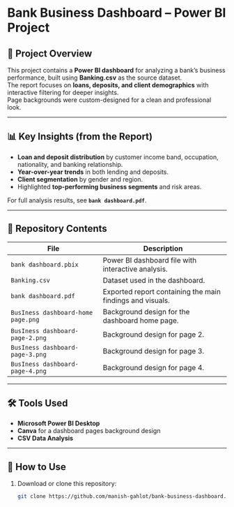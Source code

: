 # Bank Business Dashboard – Power BI Project

## 📌 Project Overview
This project contains a **Power BI dashboard** for analyzing a bank’s business performance, built using **Banking.csv** as the source dataset.  
The report focuses on **loans, deposits, and client demographics** with interactive filtering for deeper insights.  
Page backgrounds were custom-designed for a clean and professional look.

---

## 📊 Key Insights (from the Report)
- **Loan and deposit distribution** by customer income band, occupation, nationality, and banking relationship.
- **Year-over-year trends** in both lending and deposits.
- **Client segmentation** by gender and region.
- Highlighted **top-performing business segments** and risk areas.

For full analysis results, see **`bank dashboard.pdf`**.

---

## 📂 Repository Contents
| File | Description |
|------|-------------|
| `bank dashboard.pbix` | Power BI dashboard file with interactive analysis. |
| `Banking.csv` | Dataset used in the dashboard. |
| `bank dashboard.pdf` | Exported report containing the main findings and visuals. |
| `BusIness dashboard-home page.png` | Background design for the dashboard home page. |
| `BusIness dashboard-page-2.png` | Background design for page 2. |
| `BusIness dashboard-page-3.png` | Background design for page 3. |
| `BusIness dashboard-page-4.png` | Background design for page 4. |

---

## 🛠 Tools Used
- **Microsoft Power BI Desktop**
- **Canva** for a dashboard pages background design
- **CSV Data Analysis**

---

## 🚀 How to Use
1. Download or clone this repository:
   ```bash
   git clone https://github.com/manish-gahlot/bank-business-dashboard.git
